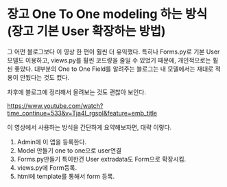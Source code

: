 # 장고 One To One modeling 하는 방식 (장고 기본 User 확장하는 방법)

그 어떤 블로그보다 이 영상 한 편이 훨씬 더 유익했다. 특히나 Forms.py로 기본 User 모델도 이용하고, views.py를 훨씬 코드량을 줄일 수 있었기 때문에, 개인적으로는 훨씬 좋았다. 대부분의 One to One Field를 알려주는 블로그는 내 모델에서는 재대로 적용이 안됬다는 것도 컸다.

차후에 블로그에 정리해서 올려보는 것도 괜찮아 보인다.

https://www.youtube.com/watch?time_continue=533&v=Tja4I_rgspI&feature=emb_title

이 영상에서 사용하는 방식을 간단하게 요약해보자면, 대략 이렇다.

1. Admin에 이 앱을 등록한다. 
2. Model 만들기 one to one으로 user연결
3. Forms.py만들기 특이한건 User extradata도  Form으로 확장시킴. 
4. views.py에 Form등록. 
5. html에 template를 통해서 form 등록.

